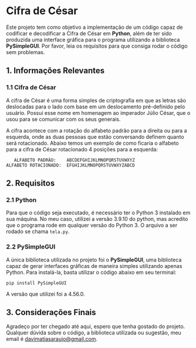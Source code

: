 # Cifra de César

Este projeto tem como objetivo a implementação de um código capaz de codificar e decodificar a Cifra de César em **Python**, além de ter sido produzida uma interface gráfica para o programa utilizando a biblioteca **PySimpleGUI**. Por favor, leia os requisitos para que consiga rodar o código sem problemas.

## 1. Informações Relevantes

### 1.1 Cifra de César

A cifra de César é uma forma simples de criptografia em que as letras são deslocadas para o lado com base em um deslocamento pré-definido pelo usuário. Possui esse nome em homenagem ao imperador Júlio César, que o usou para se comunicar com os seus generais.

A cifra acontece com a rotação do alfabeto padrão para a direita ou para a esquerda, onde as duas pessoas que estão conversando definem quanto será rotacionado. Abaixo temos um exemplo de como ficaria o alfabeto para a cifra de César rotacionado 4 posições para a esquerda:

       ALFABETO PADRÃO:    ABCDEFGHIJKLMNOPQRSTUVWXYZ
    ALFABETO ROTACIONADO:  EFGHIJKLMNOPQRSTUVWXYZABCD

## 2. Requisitos

### 2.1 Python

Para que o código seja executado, é necessário ter o Python 3 instalado em sua máquina. No meu caso, utilizei a versão 3.9.10 do python, mas acredito que o programa rode em qualquer versão do Python 3. O arquivo a ser rodado se chama `tela.py`.

### 2.2 PySimpleGUI

A única biblioteca utilizada no projeto foi o **PySimpleGUI**, uma biblioteca capaz de gerar interfaces gráficas de maneira simples utilizando apenas Python. Para instalá-la, basta utilizar o código abaixo em seu terminal:

    pip install PySimpleGUI

A versão que utilizei foi a 4.56.0.

## 3. Considerações Finais

Agradeço por ter chegado até aqui, espero que tenha gostado do projeto. Qualquer dúvida sobre o código, a biblioteca utilizada ou sugestão, meu email é davimatiasaraujo@gmail.com.